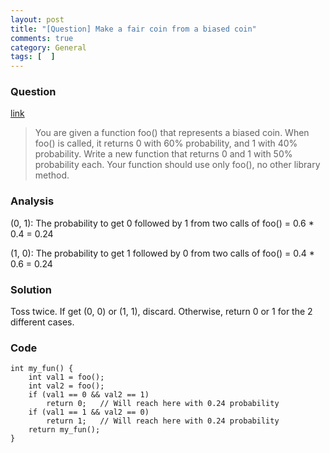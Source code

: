 ```yaml
---
layout: post
title: "[Question] Make a fair coin from a biased coin"
comments: true
category: General
tags: [  ]
---
```



### Question 

[link](http://www.geeksforgeeks.org/print-0-and-1-with-50-probability/)

> You are given a function foo() that represents a biased coin. When foo() is called, it returns 0 with 60% probability, and 1 with 40% probability. Write a new function that returns 0 and 1 with 50% probability each. Your function should use only foo(), no other library method. 

### Analysis

(0, 1): The probability to get 0 followed by 1 from two calls of foo() = 0.6 * 0.4 = 0.24

(1, 0): The probability to get 1 followed by 0 from two calls of foo() = 0.4 * 0.6 = 0.24

### Solution

Toss twice. If get (0, 0) or (1, 1), discard. Otherwise, return 0 or 1 for the 2 different cases. 

### Code

    int my_fun() {
        int val1 = foo();
        int val2 = foo();
        if (val1 == 0 && val2 == 1)
            return 0;   // Will reach here with 0.24 probability
        if (val1 == 1 && val2 == 0)
            return 1;   // Will reach here with 0.24 probability
        return my_fun();
    }
